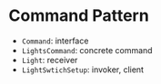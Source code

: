 # Command Pattern
- `Command`: interface
- `LightsCommand`: concrete command
- `Light`: receiver
- `LightSwtichSetup`: invoker, client